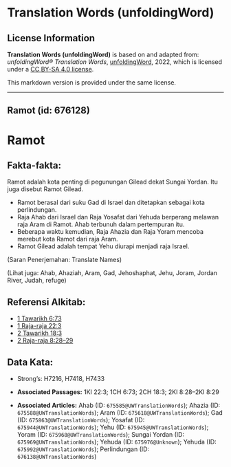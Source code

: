 # Translation Words (unfoldingWord)

## License Information

**Translation Words (unfoldingWord)** is based on and adapted from: _unfoldingWord® Translation Words_, [unfoldingWord](https://unfoldingword.org/utw), 2022, which is licensed under a [CC BY-SA 4.0 license](https://creativecommons.org/licenses/by-sa/4.0/legalcode.en).

This markdown version is provided under the same license.



--------------------------------

## Ramot (id: 676128)

Ramot
=====

Fakta\-fakta:
-------------

Ramot adalah kota penting di pegunungan Gilead dekat Sungai Yordan. Itu juga disebut Ramot Gilead.

* Ramot berasal dari suku Gad di Israel dan ditetapkan sebagai kota perlindungan.
* Raja Ahab dari Israel dan Raja Yosafat dari Yehuda berperang melawan raja Aram di Ramot. Ahab terbunuh dalam pertempuran itu.
* Beberapa waktu kemudian, Raja Ahazia dan Raja Yoram mencoba merebut kota Ramot dari raja Aram.
* Ramot Gilead adalah tempat Yehu diurapi menjadi raja Israel.

(Saran Penerjemahan: Translate Names)

(Lihat juga: Ahab, Ahaziah, Aram, Gad, Jehoshaphat, Jehu, Joram, Jordan River, Judah, refuge)

Referensi Alkitab:
------------------

* [1 Tawarikh 6:73](https://ref.ly/1Chr0:0)
* [1 Raja\-raja 22:3](https://ref.ly/1Kgs0:0)
* [2 Tawarikh 18:3](https://ref.ly/2Chr0:0)
* [2 Raja\-raja 8:28–29](https://ref.ly/2Kgs0:0)

Data Kata:
----------

* Strong’s: H7216, H7418, H7433

* **Associated Passages:** 1KI 22:3; 1CH 6:73; 2CH 18:3; 2KI 8:28–2KI 8:29
* **Associated Articles:** Ahab (ID: `675585@UWTranslationWords`); Ahazia (ID: `675588@UWTranslationWords`); Aram (ID: `675618@UWTranslationWords`); Gad (ID: `675863@UWTranslationWords`); Yosafat (ID: `675944@UWTranslationWords`); Yehu (ID: `675945@UWTranslationWords`); Yoram (ID: `675968@UWTranslationWords`); Sungai Yordan (ID: `675969@UWTranslationWords`); Yehuda (ID: `675976@Unknown`); Yehuda (ID: `675992@UWTranslationWords`); Perlindungan (ID: `676138@UWTranslationWords`)

